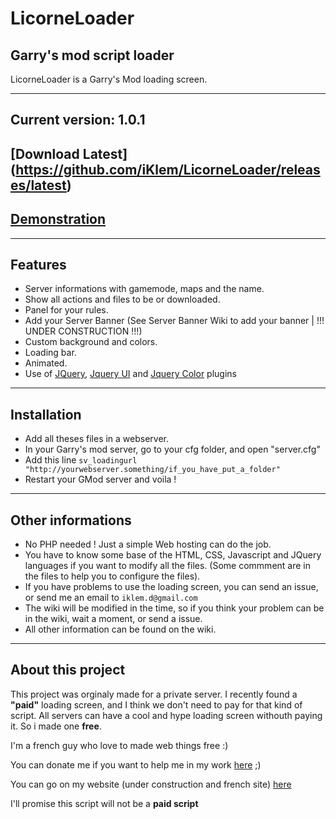# LicorneLoader
## Garry's mod script loader

LicorneLoader is a Garry's Mod loading screen.

---
## Current version: 1.0.1
## [Download Latest] (https://github.com/iKlem/LicorneLoader/releases/latest)
## [Demonstration](http://iklem.livehost.fr/licorneloader-demo/)

---
## Features
* Server informations with gamemode, maps and the name.
* Show all actions and files to be or downloaded.
* Panel for your rules.
* Add your Server Banner (See Server Banner Wiki to add your banner | !!! UNDER CONSTRUCTION !!!)
* Custom background and colors.
* Loading bar.
* Animated.
* Use of [JQuery](http://jquery.com/), [Jquery UI](http://jqueryui.com/) and [Jquery Color](https://github.com/jquery/jquery-color) plugins


---
## Installation
* Add all theses files in a webserver.
* In your Garry's mod server, go to your cfg folder, and open "server.cfg"
* Add this line `sv_loadingurl "http://yourwebserver.something/if_you_have_put_a_folder"`
* Restart your GMod server and voila !

---
## Other informations
* No PHP needed ! Just a simple Web hosting can do the job.
* You have to know some base of the HTML, CSS, Javascript and JQuery languages if you want to modify all the files. (Some commment are in the files to help you to configure the files).
* If you have problems to use the loading screen, you can send an issue, or send me an email to `iklem.d@gmail.com`
* The wiki will be modified in the time, so if you think your problem can be in the wiki, wait a moment, or send a issue.
* All other information can be found on the wiki.

---
## About this project
This project was orginaly made for a private server. I recently found a **"paid"** loading screen, and I think we don't need to pay for that kind of script. All servers can have a cool and hype loading screen withouth paying it. So i made one **free**.

I'm a french guy who love to made web things free :)

You can donate me if you want to help me in my work  [here](https://www.paypal.com/cgi-bin/webscr?cmd=_s-xclick&hosted_button_id=WAAU3DKXJXFR6) ;)

You can go on my website (under construction and french site) [here](http://iklem.livehost.fr)

I'll promise this script will not be a **paid script**
